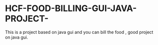 # HCF-FOOD-BILLING-GUI-JAVA-PROJECT-
This is a project based on java gui and you can bill the  food , good project on java gui.
